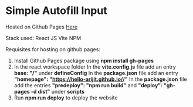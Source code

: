 # Simple Autofill Input

Hosted on Github Pages [Here](https://hello-arijit.github.io/Simple-Autofill-Input/)

Stack used:
React JS
Vite
NPM

Requisites for hosting on github pages:

1. Install Github Pages package using **npm install gh-pages**
2. In the react workspace folder
    In the **vite.config.js** file add an entry **base: "/<Repository Name>"** under **defineConfig**
    In the **package.json** file add an entry **"homepage": "https://hello-arijit.github.io/<Repository Name>/"** 
    In the **package.json** file add the entries **"predeploy": "npm run build"** and **"deploy": "gh-pages -d dist"** under **scripts**
3. Run **npm run deploy** to deploy the website



